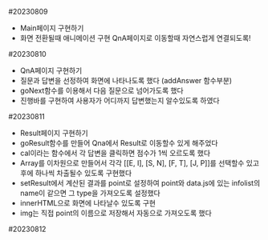 #20230809
- Main페이지 구현하기
- 화면 전환될때 애니메이션 구현 QnA페이지로 이동할때 자연스럽게 연결되도록!

#20230810
- QnA페이지 구현하기
- 질문과 답변을 선정하여 화면에 나타나도록 했다 (addAnswer 함수부분)
- goNext함수를 이용해서 다음 질문으로 넘어가도록 했다
- 진행바를 구현하여 사용자가 어디까지 답변했는지 알수있도록 하였다

#20230811
- Result페이지 구현하기
- goResult함수를 만들어 Qna에서 Result로 이동할수 있게 해주었다
- cal이라는 함수에서 각 답변을 클릭하면 점수가 1씩 오르도록 했다
- Array를 이차원으로 만들어서 각각 [[E, I], [S, N], [F, T], [J, P]]를 선택할수 있고 후에 하나씩 차출될수 있도록 구현했다
- setResult에서 계산된 결과를 point로 설정하여 point와 data.js에 있는 infolist의 name이 같으면 그 type을 가져오도록 설정했다
- innerHTML으로 화면에 나타날수 있도록 구현
- img는 직접 point의 이름으로 저장해서 자동으로 가져오도록 했다

#20230812
